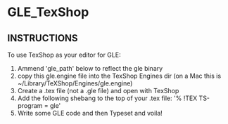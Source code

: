 # GLE_TexShop

## INSTRUCTIONS

To use TexShop as your editor for GLE:

1. Ammend 'gle_path' below to reflect the gle binary
2. copy this gle.engine file into the TexShop Engines dir (on a Mac this is ~/Library/TeXShop/Engines/gle.engine)
3. Create a .tex file (not a .gle file) and open with TexShop
4. Add the following shebang to the top of your .tex file: '% !TEX TS-program = gle'
5. Write some GLE code and then Typeset and voila!
